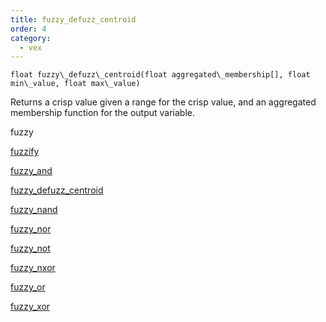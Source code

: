 ```yaml
---
title: fuzzy_defuzz_centroid
order: 4
category:
  - vex
---
```


`float fuzzy\_defuzz\_centroid(float aggregated\_membership[], float min\_value, float max\_value)`

Returns a crisp value given a range for the crisp value, and an aggregated membership function for the output variable.

fuzzy

[fuzzify](fuzzify.html)

[fuzzy_and](fuzzy_and.html)

[fuzzy_defuzz_centroid](fuzzy_defuzz_centroid.html)

[fuzzy_nand](fuzzy_nand.html)

[fuzzy_nor](fuzzy_nor.html)

[fuzzy_not](fuzzy_not.html)

[fuzzy_nxor](fuzzy_nxor.html)

[fuzzy_or](fuzzy_or.html)

[fuzzy_xor](fuzzy_xor.html)
